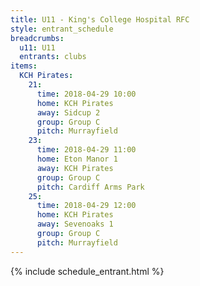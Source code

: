 ```yaml
---
title: U11 - King's College Hospital RFC
style: entrant_schedule
breadcrumbs:
  u11: U11
  entrants: clubs
items:
  KCH Pirates:
    21:
      time: 2018-04-29 10:00
      home: KCH Pirates
      away: Sidcup 2
      group: Group C
      pitch: Murrayfield
    23:
      time: 2018-04-29 11:00
      home: Eton Manor 1
      away: KCH Pirates
      group: Group C
      pitch: Cardiff Arms Park
    25:
      time: 2018-04-29 12:00
      home: KCH Pirates
      away: Sevenoaks 1
      group: Group C
      pitch: Murrayfield
---
```


{% include schedule_entrant.html %}

